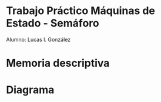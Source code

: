 # Trabajo Práctico Máquinas de Estado - Semáforo
Alumno: Lucas I. González

# Memoria descriptiva

# Diagrama
